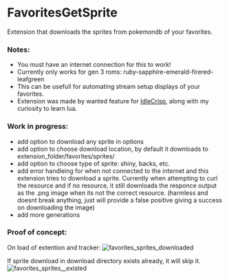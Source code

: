 # FavoritesGetSprite

Extension that downloads the sprites from pokemondb of your favorites.

### Notes:

* You must have an internet connection for this to work!
* Currently only works for gen 3 roms: ruby-sapphire-emerald-firered-leafgreen
* This can be usefull for automating stream setup displays of your favorites.
* Extension was made by wanted feature for [IdleCrisp](https://twitch.tv/IdleCrisp), along with my curiosity to learn lua.

### Work in progress:
* add option to download any sprite in options
* add option to choose download location, by default it downloads to extension_folder/favorites/sprites/
* add option to choose type of sprite: shiny, backs, etc.
* add error handleing for when not connected to the internet and this extension tries to download a sprite. Currently when attempting to curl the resource and if no resource, it still downloads the responce output as the .png image when its not the correct resource. (harmless and doesnt break anything, just will provide a false positive giving a success on downloading the image)
* add more generations

### Proof of concept:

On load of extention and tracker:
![favorites_sprites_downloaded](https://github.com/user-attachments/assets/7e4abec9-618d-4e96-af31-c8e581522214)

If sprite download in download directory exists already, it will skip it.
![favorites_sprites__existed](https://github.com/user-attachments/assets/62f644f3-7868-4f6a-86dd-2b65de59fcae)

